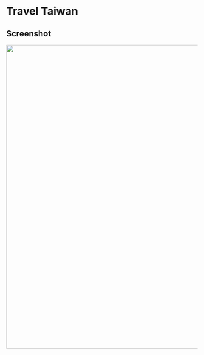 # Travel Taiwan


## Screenshot

<p align="center">
<img src="https://user-images.githubusercontent.com/32745146/202212412-cba23407-d7ee-48ac-88e2-7b100585c052.png" width="800">
</p>
